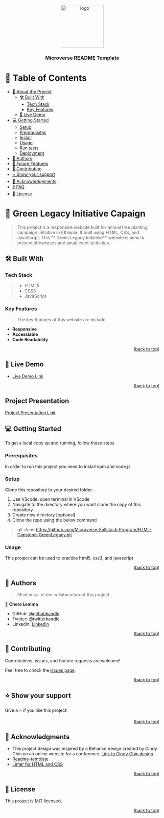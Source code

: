 <a name="readme-top"></a>

<div align="center">
  <img src="https://github.com/microverseinc/readme-template/blob/master/murple_logo.png" alt="logo" width="140"  height="auto" />
  <br/>
  <h3><b>Microverse README Template</b></h3>
</div>

# 📗 Table of Contents

- [📖 About the Project](#about-project)
  - [🛠 Built With](#built-with)
    - [Tech Stack](#tech-stack)
    - [Key Features](#key-features)
  - [🚀 Live Demo](#live-demo)
- [💻 Getting Started](#getting-started)
  - [Setup](#setup)
  - [Prerequisites](#prerequisites)
  - [Install](#install)
  - [Usage](#usage)
  - [Run tests](#run-tests)
  - [Deployment](#triangular_flag_on_post-deployment)
- [👥 Authors](#authors)
- [🔭 Future Features](#future-features)
- [🤝 Contributing](#contributing)
- [⭐️ Show your support](#support)
- [🙏 Acknowledgements](#acknowledgements)
- [❓ FAQ](#faq)
- [📝 License](#license)


# 📖 Green Legacy Initiative Capaign <a name="about-project"></a>

> This project is a responsive website built for annual tree planting campaign initiative in Ethiopia. It built using HTML, CSS, and JavaScript. This ** Green Legacy Initaitive** website is aims to present showcases and anual event activities. 

## 🛠 Built With <a name="built-with"></a>

### Tech Stack <a name="tech-stack"></a>

> - HTML5
> - CSS3
> - JavaScript

### Key Features <a name="key-features"></a>

> The key features of this website are include.

- **Responsive**
- **Accessiable**
- **Code Readability**

<p align="right">(<a href="#readme-top">back to top</a>)</p>

## 🚀 Live Demo <a name="live-demo"></a>

- [Live Demo Link](https://microverse-fullstack-program.github.io/HTML-Capstone-GreenLegacy/)

<p align="right">(<a href="#readme-top">back to top</a>)</p>

## Project Presentation
[Project Presentation Link](https://www.loom.com/share/9364deb0f7e2488bb8c5dcff6b91a1f2)


## 💻 Getting Started <a name="getting-started"></a>

To get a local copy up and running, follow these steps.

### Prerequisites

In order to run this project you need to install npm and node.js

### Setup

Clone this repository to your desired folder:
1. Use VScode: open terminal in VScode
2. Navigate to the directory where you want clone the copy of this repository
3. Create new directory [optional]
4. Clone the repo using the below command
 > git clone https://github.com/Microverse-Fullstack-Program/HTML-Capstone-GreenLegacy.git

### Usage

This project can be used to practice html5, css3, and javascript

<p align="right">(<a href="#readme-top">back to top</a>)</p>

## 👥 Authors <a name="authors"></a>

> Mention all of the collaborators of this project.

👤 **Chere Lemma**

- GitHub: [@githubhandle](https://github.com/cherelemma)
- Twitter: [@twitterhandle](https://twitter.com/Chere21271613)
- LinkedIn: [LinkedIn](https://www.linkedin.com/in/chere-lemma27211613/)

<p align="right">(<a href="#readme-top">back to top</a>)</p>

## 🤝 Contributing <a name="contributing"></a>

Contributions, issues, and feature requests are welcome!

Feel free to check the [issues page](https://github.com/Microverse-Fullstack-Program/HTML-Capstone-GreenLegacy/issues).

<p align="right">(<a href="#readme-top">back to top</a>)</p>

## ⭐️ Show your support <a name="support"></a>

Give a ⭐️ if you like this project!

<p align="right">(<a href="#readme-top">back to top</a>)</p>


## 🙏 Acknowledgments <a name="acknowledgements"></a>

* This project design was inspired by a Behance design created by Cindy Chin on an online website for a conference.
[Link to Cindy Chin design](https://www.behance.net/gallery/29845175/CC-Global-Summit-2015)
* [Readme-template](https://github.com/microverseinc/readme-template)
* [Linter for HTML and CSS ](https://github.com/microverseinc/linters-config)

<p align="right">(<a href="#readme-top">back to top</a>)</p>

## 📝 License <a name="license"></a>


This project is [MIT](https://choosealicense.com/licenses/mit/) licensed.

<p align="right">(<a href="#readme-top">back to top</a>)</p>

